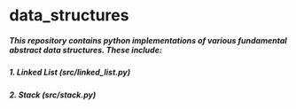 # data_structures

##### This repository contains python implementations of various fundamental abstract data structures.  These include:


##### 1.  Linked List (src/linked_list.py)

##### 2. Stack (src/stack.py)

